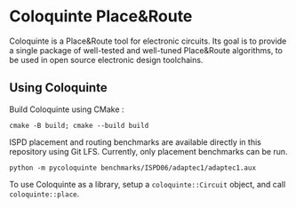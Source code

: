 
# Coloquinte Place&Route

Coloquinte is a Place&Route tool for electronic circuits.
Its goal is to provide a single package of well-tested and well-tuned Place&Route algorithms, to be used in open source electronic design toolchains.

## Using Coloquinte

Build Coloquinte using CMake :
```
cmake -B build; cmake --build build
```


ISPD placement and routing benchmarks are available directly in this repository using Git LFS. Currently, only placement benchmarks can be run.
```
python -m pycoloquinte benchmarks/ISPD06/adaptec1/adaptec1.aux
```


To use Coloquinte as a library, setup a `coloquinte::Circuit` object, and call `coloquinte::place`.